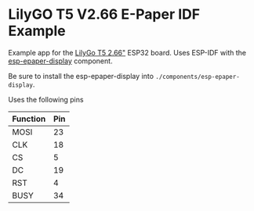 # LilyGO T5 V2.66 E-Paper IDF Example

Example app for the [LilyGo T5 2.66"](https://www.aliexpress.com/item/1005002474854718.html) ESP32 board. Uses ESP-IDF
with the [esp-epaper-display](https://github.com/VedantParanjape/esp-epaper-display) component.

Be sure to install the esp-epaper-display into `./components/esp-epaper-display`.

Uses the following pins

| Function | Pin |
|----------|-----|
| MOSI     | 23  |
| CLK      | 18  |
| CS       | 5   |
| DC       | 19  |
| RST      | 4   |
| BUSY     | 34  |